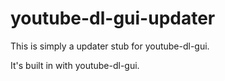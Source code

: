 # youtube-dl-gui-updater
This is simply a updater stub for youtube-dl-gui.

It's built in with youtube-dl-gui.

